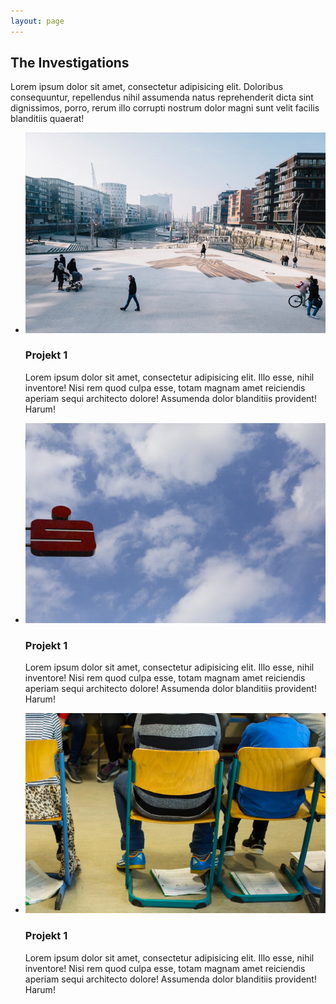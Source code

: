 ```yaml
---
layout: page
---
```

<h2>The Investigations</h2>
<p class='description'>Lorem ipsum dolor sit amet, consectetur adipisicing elit. Doloribus consequuntur, repellendus nihil assumenda
    natus reprehenderit dicta sint dignissimos, porro, rerum illo corrupti nostrum dolor magni sunt velit
    facilis blanditiis quaerat!</p>
<ul>
    <li>
        <div class="status published">
            <img src="assets/images/wghh.jpg" alt=""/>
        </div>
        <h3>Projekt 1</h3>
        <p>Lorem ipsum dolor sit amet, consectetur adipisicing elit. Illo esse, nihil inventore! Nisi rem quod
            culpa esse, totam magnam amet reiciendis aperiam sequi architecto dolore! Assumenda dolor blanditiis
            provident! Harum!</p>
    </li>
    <li>
        <div class="status archived">
            <img src="assets/images/sparkasse.jpg" alt=""/>
        </div>
        <h3>Projekt 1</h3>
        <p>Lorem ipsum dolor sit amet, consectetur adipisicing elit. Illo esse, nihil inventore! Nisi rem quod
            culpa esse, totam magnam amet reiciendis aperiam sequi architecto dolore! Assumenda dolor blanditiis
            provident! Harum!</p>
    </li>
    <li>
        <div class="status archived">
            <img src="assets/images/unterrichtsausfall.jpg" alt=""/>
        </div>
        <h3>Projekt 1</h3>
        <p>Lorem ipsum dolor sit amet, consectetur adipisicing elit. Illo esse, nihil inventore! Nisi rem quod
            culpa esse, totam magnam amet reiciendis aperiam sequi architecto dolore! Assumenda dolor blanditiis
            provident! Harum!</p>
    </li>
</ul>